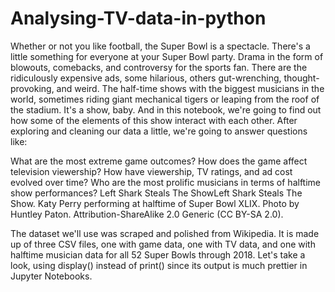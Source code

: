 # Analysing-TV-data-in-python

Whether or not you like football, the Super Bowl is a spectacle. There's a little something for everyone at your Super Bowl party. Drama in the form of blowouts, comebacks, and controversy for the sports fan. There are the ridiculously expensive ads, some hilarious, others gut-wrenching, thought-provoking, and weird. The half-time shows with the biggest musicians in the world, sometimes riding giant mechanical tigers or leaping from the roof of the stadium. It's a show, baby. And in this notebook, we're going to find out how some of the elements of this show interact with each other. After exploring and cleaning our data a little, we're going to answer questions like:

What are the most extreme game outcomes?
How does the game affect television viewership?
How have viewership, TV ratings, and ad cost evolved over time?
Who are the most prolific musicians in terms of halftime show performances?
Left Shark Steals The ShowLeft Shark Steals The Show. Katy Perry performing at halftime of Super Bowl XLIX. Photo by Huntley Paton. Attribution-ShareAlike 2.0 Generic (CC BY-SA 2.0).

The dataset we'll use was scraped and polished from Wikipedia. It is made up of three CSV files, one with game data, one with TV data, and one with halftime musician data for all 52 Super Bowls through 2018. Let's take a look, using display() instead of print() since its output is much prettier in Jupyter Notebooks.
